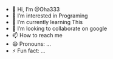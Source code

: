 - 👋 Hi, I’m @Oha333
- 👀 I’m interested in Programing
- 🌱 I’m currently learning This
- 💞️ I’m looking to collaborate on google 
- 📫 How to reach me 
- 😄 Pronouns: ...
- ⚡ Fun fact: ...

<!---
Oha333/Oha333 is a ✨ special ✨ repository because its `README.md` (this file) appears on your GitHub profile.
You can click the Preview link to take a look at your changes.
--->
